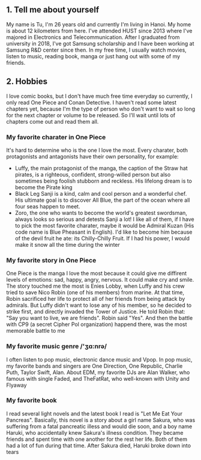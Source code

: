## 1. Tell me about yourself
My name is Tu, I'm 26 years old and currently I'm living in Hanoi. My home is about 12 kilometers from here. I've attended HUST since 2013 where I've majored in Electronics and Telecommunication. After I graduated from university in 2018, I've got Samsung scholarship and I have been working at Samsung R&D center since then. In my free time, I usually watch movies, listen to music, reading book, manga or just hang out with some of my friends.

## 2. Hobbies
I love comic books, but I don't have much free time everyday so currently, I only read One Piece and Conan Detective. I haven't read some latest chapters yet, because I'm the type of person who don't want to wait so long for the next chapter or volume to be released. So I'll wait until lots of chapters come out and read them all.

### My favorite charater in One Piece
It's hard to determine who is the one I love the most. Every charater, both protagonists and antagonists have their own personality, for example:
- Luffy, the main protagonist of the manga, the caption of the Straw hat pirates, is a righteous, confident, strong-willed person but also sometimes being foolish stubborn and reckless. His lifelong dream is to become the Pirate king
- Black Leg Sanji is a kind, calm and cool person and a wonderful chef. His ultimate goal is to discover All Blue, the part of the ocean where all four seas happen to meet.
- Zoro, the one who wants to become the world's greatest swordsman, always looks so serious and detests Sanji a lot!
I like all of them, if I have to pick the most favorite charater, maybe it would be Admiral Kuzan (His code name is Blue Pheasant in English). I'd like to become him because of the devil fruit he ate: its Chilly-Chilly Fruit. If I had his power, I would make it snow all the time during the winter

### My favorite story in One Piece
One Piece is the manga I love the most because it could give me diffirent levels of emotions: sad, happy, angry, nervous. It could make cry and smile. The story touched me the most is Enies Lobby, when Luffy and his crew tried to save Nico Robin (one of his members) from marine. At that time, Robin sacrificed her life to protect all of her friends from being attack by admirals. But Luffy didn't want to lose any of his member, so he decided to strike first, and directly invaded the Tower of Justice. He told Robin that: "Say you want to live, we are friends". Robin said "Yes". And then the battle with CP9 (a secret Cipher Pol organization) happend there, was the most memorable battle to me

### My favorite music genre /'ʒɑ:nrə/
I often listen to pop music, electronic dance music and Vpop. In pop music, my favorite bands and singers are One Direction, One Republic, Charlie Puth, Taylor Swift, Alan. About EDM, my favorite DJs are Alan Walker, who famous with single Faded, and TheFatRat, who well-known with Unity and Flyaway

### My favorite book
I read several light novels and the latest book I read is "Let Me Eat Your Pancreas". Basically, this novel is a story about a girl name Sakura, who was suffering from a fatal pancreatic illess and would die soon, and a boy name Haruki, who accidentally knew Sakura's illness condition. They became friends and spent time with one another for the rest her life. Both of them had a lot of fun during that time. After Sakura died, Haruki broke down into tears

